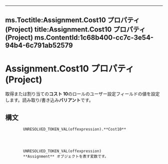 

---
ms.Toctitle:Assignment.Cost10 プロパティ (Project)
title:Assignment.Cost10 プロパティ (Project)
ms.ContentId:1c68b400-cc7c-3e54-94b4-6c791ab52579
---
# Assignment.Cost10 プロパティ (Project)




取得または割り当ての**コスト 10**のロールのユーザー設定フィールドの値を設定します。読み取り/書き込み**バリアント**です。

## 構文

            UNRESOLVED_TOKEN_VAL(offexpression).**Cost10**




            UNRESOLVED_TOKEN_VAL(offexpression)
            **Assignment** オブジェクトを表す変数です。




